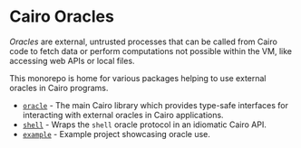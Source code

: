 # Cairo Oracles

_Oracles_ are external, untrusted processes that can be called from Cairo code to fetch data or perform computations not
possible within the VM, like accessing web APIs or local files.

This monorepo is home for various packages helping to use external oracles in Cairo programs.

- [`oracle`](./oracle) - The main Cairo library which provides type-safe interfaces for interacting with external
  oracles in Cairo applications.
- [`shell`](./shell) - Wraps the `shell` oracle protocol in an idiomatic Cairo API.
- [`example`](./example) - Example project showcasing oracle use.
